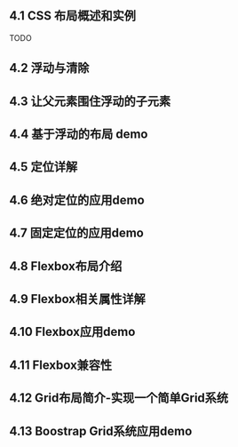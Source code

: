 ## 4.1 CSS 布局概述和实例

TODO 

## 4.2 浮动与清除

## 4.3 让父元素围住浮动的子元素

## 4.4 基于浮动的布局 demo

## 4.5 定位详解

## 4.6 绝对定位的应用demo


## 4.7 固定定位的应用demo

## 4.8 Flexbox布局介绍

## 4.9 Flexbox相关属性详解

## 4.10 Flexbox应用demo

## 4.11 Flexbox兼容性

## 4.12 Grid布局简介-实现一个简单Grid系统

## 4.13 Boostrap Grid系统应用demo

